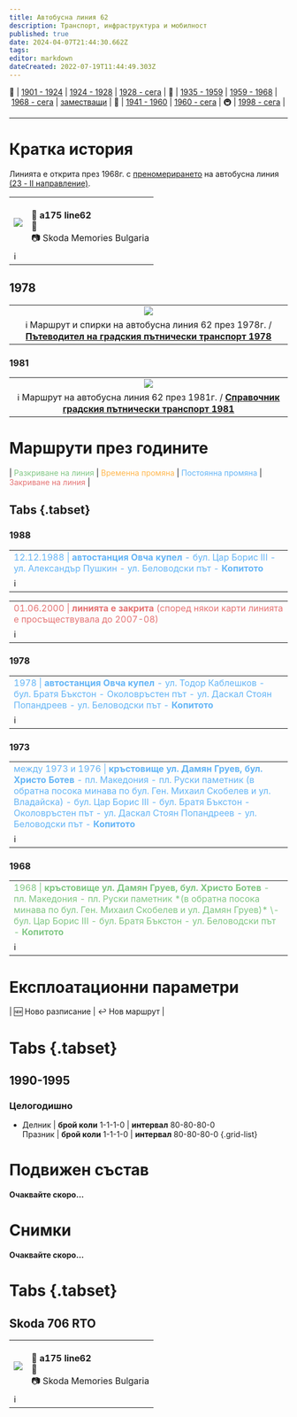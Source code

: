 ```yaml
---
title: Автобусна линия 62
description: Транспорт, инфраструктура и мобилност
published: true
date: 2024-04-07T21:44:30.662Z
tags: 
editor: markdown
dateCreated: 2022-07-19T11:44:49.303Z
---
```


🚋 | [1901 - 1924](/bg/public-transport/tram-routes-1901-1924) | [1924 - 1928](/bg/public-transport/tram-routes-1924-1928) | [1928 - сега](/bg/public-transport/tram-routes-1928-sega) | 🚌 | [1935 - 1959](/bg/public-transport/bus-routes-1935-1959) | [1959 - 1968](/bg/public-transport/bus-routes-1959-1968) | [1968 - сега](/bg/public-transport/bus-routes-1968-sega) | [заместващи](/bg/public-transport/bus-routes-replacement-services) | 🚎 | [1941 - 1960](/bg/public-transport/trolleybus-routes-1941-1960) | [1960 - сега](/bg/public-transport/trolleybus-routes-1960-sega) | 🚇 | [1998 - сега](/bg/public-transport/metro-routes) |

---

# Кратка история

Линията е открита през 1968г. с [преномерирането](/bg/public-transport/line-renumbering) на автобусна линия [(23 - II направление)](/bg/public-transport/bus-routes-1959-1968/23).


<!--следващ пост--> 
<div class="table-responsive"><table style="width:100%"><tr>
<td><img src="http://46.10.181.183:1518/trinmo/gallery/unknown/a175%20sg1107%20line62.jpg"></td>
<td><br><b>🚌 a175 line62</b><a href=""></a> <br>📌<br> 📷 Skoda Memories Bulgaria</td></tr>
  <td colspan=2 >ℹ️ </td></table></div>

## 1978
<!--1978--> 
  <div class="table-responsive"><table style="width:100%"><tr>
<td><center><img src="http://46.10.181.183:1518/trinmo/literature/1978-patevoditel/a62.jpg"></center></td></tr>
  <td><center>ℹ️ Маршрут и спирки на автобусна линия 62 през 1978г. / <a href="/bg/literature/1978-patevoditel"><b>Пътеводител на градския пътнически транспорт 1978</b></a> </center></td></table></div>

### 1981
<!--1981--> 
  <div class="table-responsive"><table style="width:100%"><tr>
<td><center><img src="http://46.10.181.183:1518/trinmo/literature/1981-spravochnik/a62-m.png"></center></td></tr>
  <td><center>ℹ️ Маршрут на автобусна линия 62 през 1981г. / <a href="/bg/literature/1981-spravochnik"><b>Справочник градския пътнически транспорт 1981</b></a> </center></td></table></div>
  
  
# Маршрути през годините
| <span style="color:#81C784">Разкриване на линия</span> | <span style="color:#FFB74D">Временна промяна</span> | <span style="color:#64B5F6">Постоянна промяна</span> | <span style="color:#E57373">Закриване на линия</span> |

## Tabs {.tabset}

### 1988
<table style="width:100%"><tr><td><span style="color:#64B5F6">12.12.1988 |<b> автостанция Овча купел</b> - бул. Цар Борис III - ул. Александър Пушкин - ул. Беловодски път - <b>Копитото</b></span></td></tr><tr><td>ℹ️ <b><a href=""></a></b></td></tr></table>

<table style="width:100%"><tr><td><span style="color:#E57373">01.06.2000 |<b> линията е закрита</b> (според някои карти линията е просъществувала до 2007-08)</span></td></tr><tr><td>ℹ️ <b><a href=""></a></b></td></tr></table>


### 1978
<table style="width:100%"><tr><td><span style="color:#64B5F6">1978 |<b> автостанция Овча купел</b> - ул. Тодор Каблешков - бул. Братя Бъкстон - Околовръстен път - ул. Даскал Стоян Попандреев - ул. Беловодски път - <b>Копитото</b></span></td></tr><tr><td>ℹ️ <b><a href=""></a></b></td></tr></table>

### 1973
<table style="width:100%"><tr><td><span style="color:#64B5F6">между 1973 и 1976 |<b> кръстовище ул. Дамян Груев, бул. Христо Ботев</b> - пл. Македония - пл. Руски паметник (в обратна посока минава по бул. Ген. Михаил Скобелев и ул. Владайска) - бул. Цар Борис III - бул. Братя Бъкстон - Околовръстен път - ул. Даскал Стоян Попандреев - ул. Беловодски път - <b>Копитото</b></span></td></tr><tr><td>ℹ️ <b><a href=""></a></b></td></tr></table>

### 1968
<table style="width:100%"><tr><td><span style="color:#81C784">1968 |<b> кръстовище ул. Дамян Груев, бул. Христо Ботев</b> - пл. Македония - пл. Руски паметник *(в обратна посока минава по бул. Ген. Михаил Скобелев и ул. Дамян Груев)* \- бул. Цар Борис III - бул. Братя Бъкстон - ул. Беловодски път - <b>Копитото</b></span></td></tr><tr><td>ℹ️ <b><a href=""></a></b></td></tr></table>



# Експлоатационни параметри
| :new: Ново разписание | :leftwards_arrow_with_hook: Нов маршрут |

# Tabs {.tabset}

## 1990-1995

### Целогодишно
- Делник | **брой коли** 1-1-1-0 | **интервал** 80-80-80-0 <br> Празник | **брой коли** 1-1-1-0 | **интервал** 80-80-80-0
{.grid-list}




# **Подвижен състав**

**Очаквайте скоро…**

# Снимки

**Очаквайте скоро…**
# Tabs {.tabset}

## Skoda 706 RTO
<!--следващ пост--> 
<div class="table-responsive"><table style="width:100%"><tr>
<td><img src="http://46.10.181.183:1518/trinmo/gallery/unknown/a175%20sg1107%20line62.jpg"></td>
<td><br><b>🚌 a175 line62</b><a href=""></a> <br>📌<br> 📷 Skoda Memories Bulgaria</td></tr>
  <td colspan=2 >ℹ️ </td></table></div>